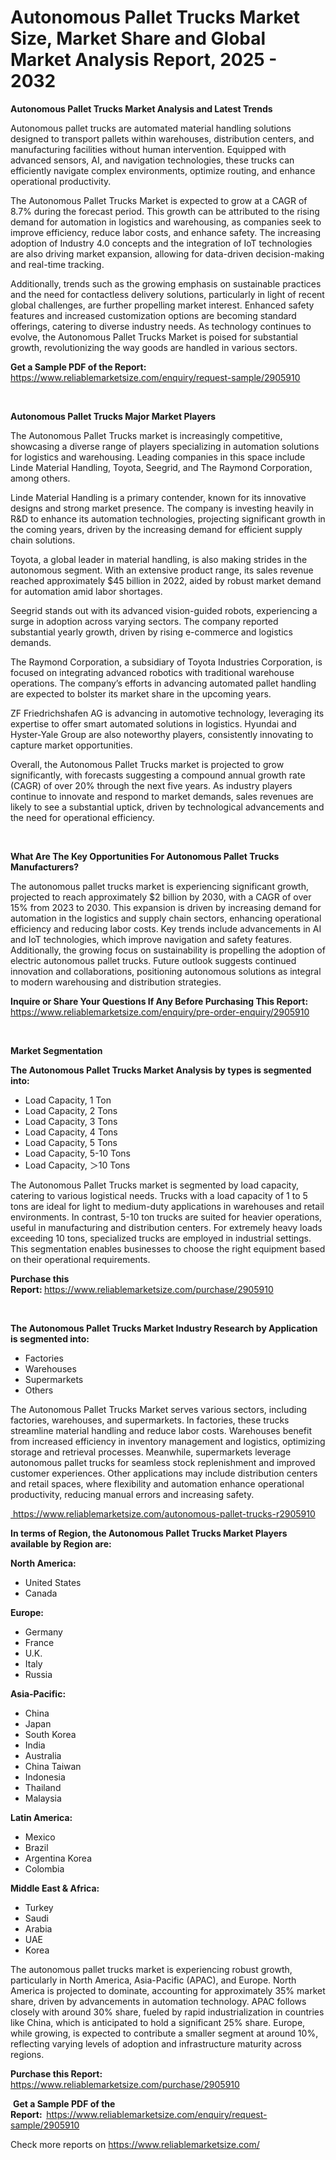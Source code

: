 <p><h1>Autonomous Pallet Trucks Market Size, Market Share and Global Market Analysis Report, 2025 - 2032</h1></p><p><strong>Autonomous Pallet Trucks Market Analysis and Latest Trends</strong></p>
<p><p>Autonomous pallet trucks are automated material handling solutions designed to transport pallets within warehouses, distribution centers, and manufacturing facilities without human intervention. Equipped with advanced sensors, AI, and navigation technologies, these trucks can efficiently navigate complex environments, optimize routing, and enhance operational productivity.</p><p>The Autonomous Pallet Trucks Market is expected to grow at a CAGR of 8.7% during the forecast period. This growth can be attributed to the rising demand for automation in logistics and warehousing, as companies seek to improve efficiency, reduce labor costs, and enhance safety. The increasing adoption of Industry 4.0 concepts and the integration of IoT technologies are also driving market expansion, allowing for data-driven decision-making and real-time tracking.</p><p>Additionally, trends such as the growing emphasis on sustainable practices and the need for contactless delivery solutions, particularly in light of recent global challenges, are further propelling market interest. Enhanced safety features and increased customization options are becoming standard offerings, catering to diverse industry needs. As technology continues to evolve, the Autonomous Pallet Trucks Market is poised for substantial growth, revolutionizing the way goods are handled in various sectors.</p></p>
<p><strong>Get a Sample PDF of the Report:&nbsp;</strong> <a href="https://www.reliablemarketsize.com/enquiry/request-sample/2905910?utm_campaign=2393&utm_medium=2&utm_source=Github&utm_content=ia&utm_term=12032025&utm_id=autonomous-pallet-trucks">https://www.reliablemarketsize.com/enquiry/request-sample/2905910</a></p>
<p>&nbsp;</p>
<p><strong>Autonomous Pallet Trucks Major Market Players</strong></p>
<p><p>The Autonomous Pallet Trucks market is increasingly competitive, showcasing a diverse range of players specializing in automation solutions for logistics and warehousing. Leading companies in this space include Linde Material Handling, Toyota, Seegrid, and The Raymond Corporation, among others.</p><p>Linde Material Handling is a primary contender, known for its innovative designs and strong market presence. The company is investing heavily in R&D to enhance its automation technologies, projecting significant growth in the coming years, driven by the increasing demand for efficient supply chain solutions.</p><p>Toyota, a global leader in material handling, is also making strides in the autonomous segment. With an extensive product range, its sales revenue reached approximately $45 billion in 2022, aided by robust market demand for automation amid labor shortages.</p><p>Seegrid stands out with its advanced vision-guided robots, experiencing a surge in adoption across varying sectors. The company reported substantial yearly growth, driven by rising e-commerce and logistics demands.</p><p>The Raymond Corporation, a subsidiary of Toyota Industries Corporation, is focused on integrating advanced robotics with traditional warehouse operations. The company’s efforts in advancing automated pallet handling are expected to bolster its market share in the upcoming years. </p><p>ZF Friedrichshafen AG is advancing in automotive technology, leveraging its expertise to offer smart automated solutions in logistics. Hyundai and Hyster-Yale Group are also noteworthy players, consistently innovating to capture market opportunities.</p><p>Overall, the Autonomous Pallet Trucks market is projected to grow significantly, with forecasts suggesting a compound annual growth rate (CAGR) of over 20% through the next five years. As industry players continue to innovate and respond to market demands, sales revenues are likely to see a substantial uptick, driven by technological advancements and the need for operational efficiency.</p></p>
<p>&nbsp;</p>
<p><strong>What Are The Key Opportunities For Autonomous Pallet Trucks Manufacturers?</strong></p>
<p><p>The autonomous pallet trucks market is experiencing significant growth, projected to reach approximately $2 billion by 2030, with a CAGR of over 15% from 2023 to 2030. This expansion is driven by increasing demand for automation in the logistics and supply chain sectors, enhancing operational efficiency and reducing labor costs. Key trends include advancements in AI and IoT technologies, which improve navigation and safety features. Additionally, the growing focus on sustainability is propelling the adoption of electric autonomous pallet trucks. Future outlook suggests continued innovation and collaborations, positioning autonomous solutions as integral to modern warehousing and distribution strategies.</p></p>
<p><strong>Inquire or Share Your Questions If Any Before Purchasing This Report:</strong> <a href="https://www.reliablemarketsize.com/enquiry/pre-order-enquiry/2905910?utm_campaign=2393&utm_medium=2&utm_source=Github&utm_content=ia&utm_term=12032025&utm_id=autonomous-pallet-trucks">https://www.reliablemarketsize.com/enquiry/pre-order-enquiry/2905910</a></p>
<p>&nbsp;</p>
<p><strong>Market Segmentation</strong></p>
<p><strong>The Autonomous Pallet Trucks Market Analysis by types is segmented into:</strong></p>
<p><ul><li>Load Capacity, 1 Ton</li><li>Load Capacity, 2 Tons</li><li>Load Capacity, 3 Tons</li><li>Load Capacity, 4 Tons</li><li>Load Capacity, 5 Tons</li><li>Load Capacity, 5-10 Tons</li><li>Load Capacity, ＞10 Tons</li></ul></p>
<p><p>The Autonomous Pallet Trucks market is segmented by load capacity, catering to various logistical needs. Trucks with a load capacity of 1 to 5 tons are ideal for light to medium-duty applications in warehouses and retail environments. In contrast, 5-10 ton trucks are suited for heavier operations, useful in manufacturing and distribution centers. For extremely heavy loads exceeding 10 tons, specialized trucks are employed in industrial settings. This segmentation enables businesses to choose the right equipment based on their operational requirements.</p></p>
<p><strong>Purchase this Report:&nbsp;</strong><a href="https://www.reliablemarketsize.com/purchase/2905910?utm_campaign=2393&utm_medium=2&utm_source=Github&utm_content=ia&utm_term=12032025&utm_id=autonomous-pallet-trucks">https://www.reliablemarketsize.com/purchase/2905910</a></p>
<p>&nbsp;</p>
<p><strong>The Autonomous Pallet Trucks Market Industry Research by Application is segmented into:</strong></p>
<p><ul><li>Factories</li><li>Warehouses</li><li>Supermarkets</li><li>Others</li></ul></p>
<p><p>The Autonomous Pallet Trucks Market serves various sectors, including factories, warehouses, and supermarkets. In factories, these trucks streamline material handling and reduce labor costs. Warehouses benefit from increased efficiency in inventory management and logistics, optimizing storage and retrieval processes. Meanwhile, supermarkets leverage autonomous pallet trucks for seamless stock replenishment and improved customer experiences. Other applications may include distribution centers and retail spaces, where flexibility and automation enhance operational productivity, reducing manual errors and increasing safety.</p></p>
<p><a href="https://www.reliablemarketsize.com/autonomous-pallet-trucks-r2905910?utm_campaign=2393&utm_medium=2&utm_source=Github&utm_content=ia&utm_term=12032025&utm_id=autonomous-pallet-trucks">&nbsp;https://www.reliablemarketsize.com/autonomous-pallet-trucks-r2905910</a></p>
<p><strong>In terms of Region, the Autonomous Pallet Trucks Market Players available by Region are:</strong></p>
<p>
    <p> <strong> North America: </strong>
        <ul>
            <li>United States</li>
            <li>Canada</li>
        </ul>
        </p> 
    <p> <strong> Europe: </strong>
        <ul>
            <li>Germany</li>
            <li>France</li>
            <li>U.K.</li>
            <li>Italy</li>
            <li>Russia</li>
        </ul>
        </p> 
    <p> <strong> Asia-Pacific: </strong>
        <ul>
            <li>China</li>
            <li>Japan</li>
            <li>South Korea</li>
            <li>India</li>
            <li>Australia</li>
            <li>China Taiwan</li>
            <li>Indonesia</li>
            <li>Thailand</li>
            <li>Malaysia</li>
        </ul>
        </p> 
    <p> <strong> Latin America: </strong>
        <ul>
            <li>Mexico</li>
            <li>Brazil</li>
            <li>Argentina Korea</li>
            <li>Colombia</li>
        </ul>
        </p> 
    <p> <strong> Middle East & Africa: </strong>
        <ul>
            <li>Turkey</li>
            <li>Saudi</li>
            <li>Arabia</li>
            <li>UAE</li>
            <li>Korea</li>
        </ul>
    </p>
    </p>
<p><p>The autonomous pallet trucks market is experiencing robust growth, particularly in North America, Asia-Pacific (APAC), and Europe. North America is projected to dominate, accounting for approximately 35% market share, driven by advancements in automation technology. APAC follows closely with around 30% share, fueled by rapid industrialization in countries like China, which is anticipated to hold a significant 25% share. Europe, while growing, is expected to contribute a smaller segment at around 10%, reflecting varying levels of adoption and infrastructure maturity across regions.</p></p>
<p><strong>Purchase this Report: </strong><a href="https://www.reliablemarketsize.com/purchase/2905910?utm_campaign=2393&utm_medium=2&utm_source=Github&utm_content=ia&utm_term=12032025&utm_id=autonomous-pallet-trucks">https://www.reliablemarketsize.com/purchase/2905910</a></p>
<p>&nbsp;<strong>Get a Sample PDF of the Report:&nbsp;&nbsp;</strong><a href="https://www.reliablemarketsize.com/enquiry/request-sample/2905910?utm_campaign=2393&utm_medium=2&utm_source=Github&utm_content=ia&utm_term=12032025&utm_id=autonomous-pallet-trucks">https://www.reliablemarketsize.com/enquiry/request-sample/2905910</a></p>
<p><strong></strong></p>
<p>Check more reports on <a href="https://www.reliablemarketsize.com/?utm_campaign=2393&utm_medium=2&utm_source=Github&utm_content=ia&utm_term=12032025&utm_id=autonomous-pallet-trucks">https://www.reliablemarketsize.com/</a></p>
